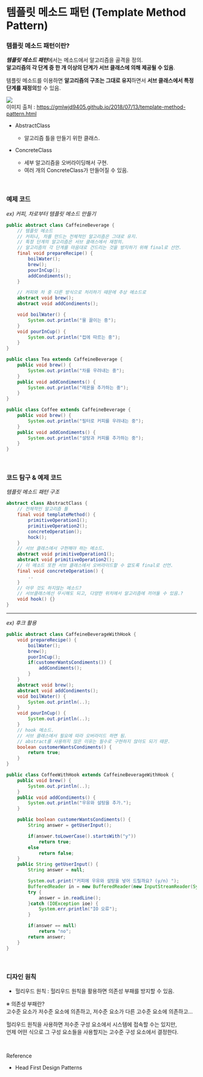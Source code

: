 템플릿 메소드 패턴 (Template Method Pattern)
===

### 템플릿 메소드 패턴이란?

***템플릿 메소드 패턴***에서는 메소드에서 알고리즘을 골격을 정의. <br>
**알고리즘의 각 단계 중 한 개 이상의 단계가 서브 클래스에 의해 제공될 수 있음**.

템플릿 메소드를 이용하면 **알고리즘의 구조는 그대로 유지**하면서 **서브 클래스에서 특정 단계를 재정의**할 수 있음.

<img src = "https://gmlwjd9405.github.io/images/design-pattern-template-method/template-method-pattern.png"> <br>
이미지 출처 : https://gmlwjd9405.github.io/2018/07/13/template-method-pattern.html

- AbstractClass <br>
  - 알고리즘 틀을 만들기 위한 클래스.

- ConcreteClass <br>
  - 세부 알고리즘을 오버라이딩해서 구현.
  - 여러 개의 ConcreteClass가 만들어질 수 있음.


<br>

### 예제 코드

*ex) 커피, 차로부터 템플릿 메소드 만들기*

~~~java
public abstract class CaffeineBeverage {
    // 템플릿 메소드
    // 커피나, 차를 만드는 전체적인 알고리즘은 그대로 유지.
    // 특정 단계의 알고리즘은 서브 클래스에서 재정의.
    // 알고리즘의 각 단계를 마음대로 건드리는 것을 방지하기 위해 final로 선언.
    final void prepareRecipe() {
        boilWater();
        brew();
        pourInCup();
        addCondiments();
    }

    // 커피와 차 중 다른 방식으로 처리하기 때문에 추상 메소드로
    abstract void brew();
    abstract void addCondiments();

    void boilWater() {
        System.out.println("물 끓이는 중");
    }
    void pourInCup() {
        System.out.println("컵에 따르는 중");
    }
}
~~~
~~~java
public class Tea extends CaffeineBeverage {
    public void brew() {
        System.out.println("차를 우려내는 중");
    }
    public void addCondiments() {
        System.out.println("레몬을 추가하는 중");
    }
}
~~~
~~~java
public class Coffee extends CaffeineBeverage {
    public void brew() {
        System.out.println("필터로 커피를 우려내는 중");
    }
    public void addCondiments() {
        System.out.println("설탕과 커피를 추가하는 중");
    }
}
~~~

<br>

### 코드 탐구 & 예제 코드

*템플릿 메소드 패턴 구조*

~~~java
abstract class AbstractClass {
    // 전체적인 알고리즘 틀
    final void templateMethod() {
        primitiveOperation1();
        primitiveOperation2();
        concreteOperation();
        hock();
    }
    // 서브 클래스에서 구현해야 하는 메소드.
    abstract void primitiveOperation1();
    abstract void primitiveOperation2();
    // 이 메소드 또한 서브 클래스에서 오버라이드할 수 없도록 final로 선언.
    final void concreteOperation() {
        ..
    }
    // 아무 것도 하지않는 메소드?
    // 서브클래스에선 무시해도 되고, 다양한 위치에서 알고리즘에 끼어둘 수 있음.?
    void hook() {}
}
~~~

---

*ex) 후크 활용*

~~~java
public abstract class CaffeineBeverageWithHook {
    void prepareRecipe() {
        boilWater();
        brew();
        puorInCup();
        if(customerWantsCondiments()) {
            addCondiments();
        }
    }
    abstract void brew();
    abstract void addCondiments();
    void boilWater() {
        System.out.println(..);
    }
    void pourInCup() {
        System.out.println(..);
    }
    // hook 메소드.
    // 서브 클래스에서 필요에 따라 오버라이드 하면 됨.
    // abstract를 사용하지 않은 이유는 필수로 구현하지 않아도 되기 때문.
    boolean customerWantsCondiments() {
        return true;
    }
}
~~~
~~~java
public class CoffeeWithHook extends CaffeineBeverageWithHook {
    public void brew() {
        System.out.println(..);
    }
    public void addCondiments() {
        System.out.println("우유와 설탕을 추가.");
    }

    public boolean customerWantsCondiments() {
        String answer = getUserInput();

        if(answer.toLowerCase().startsWith("y"))
            return true;
        else
            return false;
    }
    public String getUserInput() {
        String answer = null;

        System.out.print("커피에 우유와 설탕을 넣어 드릴까요? (y/n) ");
        BufferedReader in = new BufferedReader(new InputStreamReader(System.in));
        try {
            answer = in.readLine();
        }catch (IOException ioe) {
            System.err.println("IO 오류");
        }

        if(answer == null)
            return "no";
        return answer;
    }
}
~~~

<br>

### 디자인 원칙

- 헐리우드 원칙 : 헐리우드 원칙을 활용하면 의존성 부패를 방지할 수 있음.

※ 의존성 부패란? <br>
고수준 요소가 저수준 요소에 의존하고, 저수준 요소가 다른 고수준 요소에 의존하고...

헐리우드 원칙을 사용하면 저수준 구성 요소에서 시스템에 접속할 수는 있지만, <br>
언제 어떤 식으로 그 구성 요소들을 사용할지는 고수준 구성 요소에서 결정한다.

<br>


Reference
- Head First Design Patterns